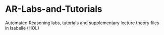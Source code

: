 # AR-Labs-and-Tutorials
Automated Reasoning labs, tutorials and supplementary lecture theory files in Isabelle (HOL)
